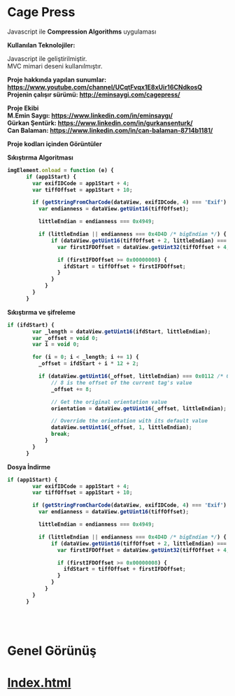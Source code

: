 # Cage Press
Javascript ile <b>Compression Algorithms</b> uygulaması<br>

<b> Kullanılan Teknolojiler: </b>

Javascript  ile geliştirilmiştir.<br>
MVC mimari deseni kullanılmıştır.<br>

<b>Proje hakkında yapılan sunumlar:<b/> https://www.youtube.com/channel/UCqtFvqx1E8xUir16CNdkosQ <br>
<b>Projenin çalışır sürümü:</b> http://eminsaygi.com/cagepress/ <br>
  
<b>Proje Ekibi</b> <br>
<b>M.Emin Saygı:</b> https://www.linkedin.com/in/eminsaygı/ <br>
<b>Gürkan Şentürk:</b> https://www.linkedin.com/in/gurkansenturk/ <br>
<b>Can Balaman:</b> https://www.linkedin.com/in/can-balaman-8714b1181/ <br>
  
<b>Proje kodları içinden Görüntüler</b>


<b>Sıkıştırma Algoritması </b>

```jsx
imgElement.onload = function (e) {
      if (app1Start) {
	    var exifIDCode = app1Start + 4;
	    var tiffOffset = app1Start + 10;

	    if (getStringFromCharCode(dataView, exifIDCode, 4) === 'Exif') {
	      var endianness = dataView.getUint16(tiffOffset);

	      littleEndian = endianness === 0x4949;

	      if (littleEndian || endianness === 0x4D4D /* bigEndian */) {
	          if (dataView.getUint16(tiffOffset + 2, littleEndian) === 0x002A) {
	            var firstIFDOffset = dataView.getUint32(tiffOffset + 4, littleEndian);

	            if (firstIFDOffset >= 0x00000008) {
	              ifdStart = tiffOffset + firstIFDOffset;
	            }
	          }
	        }
	    }
	  }
```
<b>Sıkıştırma ve şifreleme</b>

```jsx
if (ifdStart) {
	    var _length = dataView.getUint16(ifdStart, littleEndian);
	    var _offset = void 0;
	    var i = void 0;

	    for (i = 0; i < _length; i += 1) {
	      _offset = ifdStart + i * 12 + 2;

	      if (dataView.getUint16(_offset, littleEndian) === 0x0112 /* Orientation */) {
	          // 8 is the offset of the current tag's value
	          _offset += 8;

	          // Get the original orientation value
	          orientation = dataView.getUint16(_offset, littleEndian);

	          // Override the orientation with its default value
	          dataView.setUint16(_offset, 1, littleEndian);
	          break;
	        }
	    }
	  }
```
<b>Dosya İndirme</b>

```jsx
if (app1Start) {
	    var exifIDCode = app1Start + 4;
	    var tiffOffset = app1Start + 10;

	    if (getStringFromCharCode(dataView, exifIDCode, 4) === 'Exif') {
	      var endianness = dataView.getUint16(tiffOffset);

	      littleEndian = endianness === 0x4949;

	      if (littleEndian || endianness === 0x4D4D /* bigEndian */) {
	          if (dataView.getUint16(tiffOffset + 2, littleEndian) === 0x002A) {
	            var firstIFDOffset = dataView.getUint32(tiffOffset + 4, littleEndian);

	            if (firstIFDOffset >= 0x00000008) {
	              ifdStart = tiffOffset + firstIFDOffset;
	            }
	          }
	        }
	    }
	  }
```
<br> <br>
<h1><b>Genel Görünüş</b></h1>

<h1> <a href="https://www.cagepress.tech/">Index.html</a></h1>


